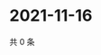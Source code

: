 # 2021-11-16

共 0 条

<!-- BEGIN WEIBO -->
<!-- 最后更新时间 Tue Nov 16 2021 18:16:32 GMT+0800 (China Standard Time) -->

<!-- END WEIBO -->
